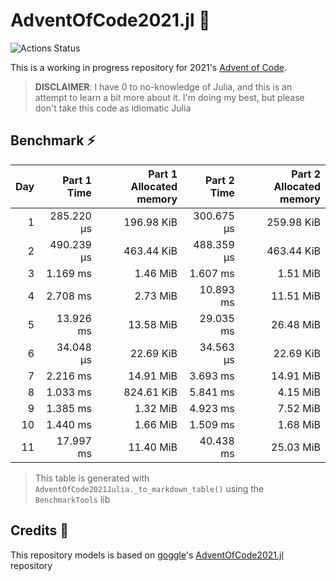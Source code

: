 # AdventOfCode2021.jl 🎄

![Actions Status](https://github.com/rafaeelaudibert/adventofcode2021.jl/actions/workflows/ci.yml/badge.svg)

This is a working in progress repository for 2021's [Advent of Code](https://adventofcode.com/2021).

> **DISCLAIMER**: I have 0 to no-knowledge of Julia, and this is an attempt to learn a bit more about it. I'm doing my best, but please don't take this code as idiomatic Julia

## Benchmark ⚡

| Day | Part 1 Time | Part 1 Allocated memory | Part 2 Time | Part 2 Allocated memory |
| --: | ----------: | ----------------------: | ----------: | ----------------------: |
|   1 |  285.220 μs |              196.98 KiB |  300.675 μs |              259.98 KiB |
|   2 |  490.239 μs |              463.44 KiB |  488.359 μs |              463.44 KiB |
|   3 |    1.169 ms |                1.46 MiB |    1.607 ms |                1.51 MiB |
|   4 |    2.708 ms |                2.73 MiB |   10.893 ms |               11.51 MiB |
|   5 |   13.926 ms |               13.58 MiB |   29.035 ms |               26.48 MiB |
|   6 |   34.048 μs |               22.69 KiB |   34.563 μs |               22.69 KiB |
|   7 |    2.216 ms |               14.91 MiB |    3.693 ms |               14.91 MiB |
|   8 |    1.033 ms |              824.61 KiB |    5.841 ms |                4.15 MiB |
|   9 |    1.385 ms |                1.32 MiB |    4.923 ms |                7.52 MiB |
|  10 |    1.440 ms |                1.66 MiB |    1.509 ms |                1.68 MiB |
|  11 |   17.997 ms |               11.40 MiB |   40.438 ms |               25.03 MiB |

> This table is generated with `AdventOfCode2021Julia._to_markdown_table()` using the `BenchmarkTools` lib

## Credits 🧙

This repository models is based on [goggle](https://github.com/goggle)'s [AdventOfCode2021.jl](https://github.com/goggle/AdventOfCode2021.jl) repository
